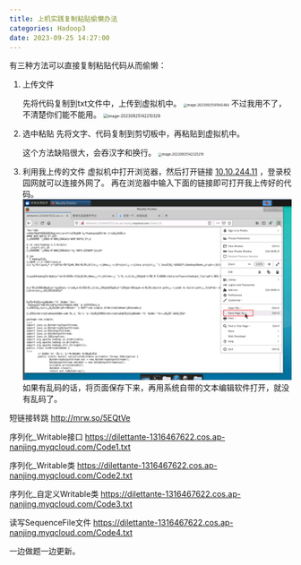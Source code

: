```yaml
---
title: 上机实践复制粘贴偷懒办法
categories: Hadoop3
date: 2023-09-25 14:27:00
---
```


有三种方法可以直接复制粘贴代码从而偷懒：

1. 上传文件

   先将代码复制到txt文件中，上传到虚拟机中。
   <img src="/images/image-20230925141942484.png" alt="image-20230925141942484" style="zoom: 40%;" />
   不过我用不了，不清楚你们能不能用。
   <img src="/images/image-20230925142210329.png" alt="image-20230925142210329" style="zoom:50%;" />

2. 选中粘贴
   先将文字、代码复制到剪切板中，再粘贴到虚拟机中。

   这个方法缺陷很大，会吞汉字和换行。
   <img src="/images/image-20230925142325219.png" alt="image-20230925142325219" style="zoom:40%;" />

3. 利用我上传的文件
   虚拟机中打开浏览器，然后打开链接 [10.10.244.11](http://10.10.244.11/) ，登录校园网就可以连接外网了。
   再在浏览器中输入下面的链接即可打开我上传好的代码。
   ![image-20230925144237130](images/image-20230925144237130.png)
   如果有乱码的话，将页面保存下来，再用系统自带的文本编辑软件打开，就没有乱码了。



短链接转跳		http://mrw.so/5EQtVe



序列化_Writable接口	https://dilettante-1316467622.cos.ap-nanjing.myqcloud.com/Code1.txt

序列化_Writable类	https://dilettante-1316467622.cos.ap-nanjing.myqcloud.com/Code2.txt

序列化_自定义Writable类	https://dilettante-1316467622.cos.ap-nanjing.myqcloud.com/Code3.txt

读写SequenceFile文件	https://dilettante-1316467622.cos.ap-nanjing.myqcloud.com/Code4.txt

一边做题一边更新。

